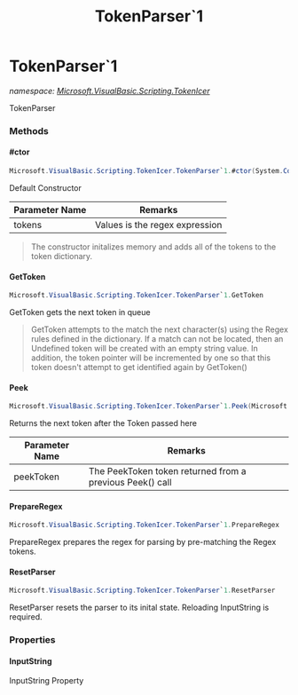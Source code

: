 ﻿---
title: TokenParser`1
---

# TokenParser`1
_namespace: [Microsoft.VisualBasic.Scripting.TokenIcer](N-Microsoft.VisualBasic.Scripting.TokenIcer.html)_

TokenParser

### Methods

#### #ctor
```csharp
Microsoft.VisualBasic.Scripting.TokenIcer.TokenParser`1.#ctor(System.Collections.Generic.Dictionary{`0,System.String},`0)
```
Default Constructor

|Parameter Name|Remarks|
|--------------|-------|
|tokens|Values is the regex expression|

> 
>  The constructor initalizes memory and adds all of the tokens to the token dictionary.
>  

#### GetToken
```csharp
Microsoft.VisualBasic.Scripting.TokenIcer.TokenParser`1.GetToken
```
GetToken gets the next token in queue
> 
>  GetToken attempts to the match the next character(s) using the
>  Regex rules defined in the dictionary. If a match can not be
>  located, then an Undefined token will be created with an empty
>  string value. In addition, the token pointer will be incremented
>  by one so that this token doesn't attempt to get identified again by
>  GetToken()
>  

#### Peek
```csharp
Microsoft.VisualBasic.Scripting.TokenIcer.TokenParser`1.Peek(Microsoft.VisualBasic.Scripting.TokenIcer.PeekToken{`0})
```
Returns the next token after the Token passed here

|Parameter Name|Remarks|
|--------------|-------|
|peekToken|The PeekToken token returned from a previous Peek() call|


#### PrepareRegex
```csharp
Microsoft.VisualBasic.Scripting.TokenIcer.TokenParser`1.PrepareRegex
```
PrepareRegex prepares the regex for parsing by pre-matching the Regex tokens.

#### ResetParser
```csharp
Microsoft.VisualBasic.Scripting.TokenIcer.TokenParser`1.ResetParser
```
ResetParser resets the parser to its inital state. Reloading InputString is required.



### Properties

#### InputString
InputString Property

